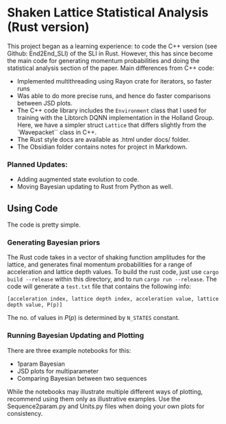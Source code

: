 # Shaken Lattice Statistical Analysis (Rust version)
This project began as a learning experience: to code the C++ version (see Github: End2End_SLI) of the SLI in Rust. However, this has since become the main code for generating momentum probabilities and doing the statistical analysis section of the paper. Main differences from C++ code:
- Implemented multithreading using Rayon crate for iterators, so faster runs
- Was able to do more precise runs, and hence do faster comparisons between JSD plots.
- The C++ code library includes the `Environment` class that I used for training with the Libtorch DQNN implementation in the Holland Group. Here, we have a simpler struct `Lattice` that differs slightly from the `Wavepacket`` class in C++.
- The Rust style docs are available as .html under docs/ folder.
- The Obsidian folder contains notes for project in Markdown.

### Planned Updates:
- Adding augmented state evolution to code.
- Moving Bayesian updating to Rust from Python as well.

## Using Code
The code is pretty simple.
### Generating Bayesian priors
The Rust code takes in a vector of shaking function amplitudes for the lattice, and generates final momentum probabilities for a range of acceleration and lattice depth values. To build the rust code, just use `cargo build --release` within this directory, and to run `cargo run --release`.
The code will generate a `test.txt` file that contains the following info:
```
[acceleration index, lattice depth index, acceleration value, lattice depth value, P(p)]
```
The no. of values in $P(p)$ is determined by `N_STATES` constant.

### Running Bayesian Updating and Plotting
There are three example notebooks for this:
- 1param Bayesian
- JSD plots for multiparameter
- Comparing Bayesian between two sequences

While the notebooks may illustrate multiple different ways of plotting, recommend using them only as illustrative examples. Use the Sequence2param.py and Units.py files when doing your own plots for consistency.